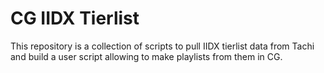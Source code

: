# CG IIDX Tierlist 

This repository is a collection of scripts to pull IIDX tierlist data from Tachi and build a user script allowing to make playlists from them in CG.
